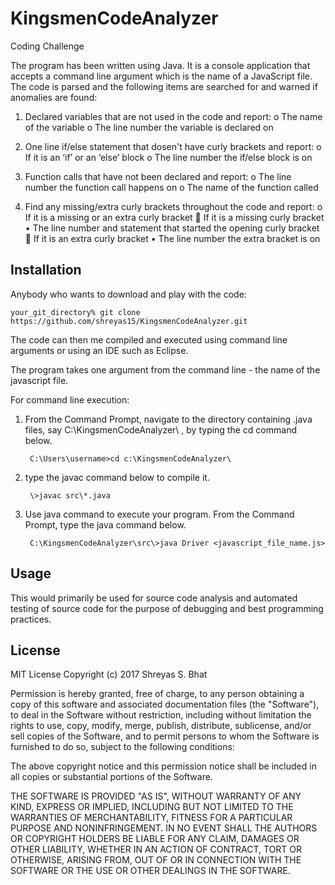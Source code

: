 # KingsmenCodeAnalyzer
Coding Challenge

The program has been written using Java. It is a console application that accepts a command line argument which is the name of a JavaScript file. The code is parsed and the following items are searched for and warned if anomalies are found: 
1) Declared variables that are not used in the code and report:
o	The name of the variable
o	The line number the variable is declared on 

2) One line if/else statement that dosen't have curly brackets and report:
o	If it is an ‘if’ or an ‘else’ block
o	The line number the if/else block is on

3) Function calls that have not been declared and report:
o	The line number the function call happens on
o	The name of the function called

4) Find any missing/extra curly brackets throughout the code and report:
    o	If it is a missing or an extra curly bracket
	If it is a missing curly bracket
    •	The line number and statement that started the opening curly bracket
	If it is an extra curly bracket
    •	The line number the extra bracket is on
    

## Installation

Anybody who wants to download and play with the code:

    your_git_directory% git clone https://github.com/shreyas15/KingsmenCodeAnalyzer.git
    
The code can then me compiled and executed using command line arguments or using an IDE such as Eclipse.

The program takes one argument from the command line - the name of the javascript file. 

For command line execution: 
1) From the Command Prompt, navigate to the directory containing .java files, say C:\KingsmenCodeAnalyzer\ , by typing the cd command below.

        C:\Users\username>cd c:\KingsmenCodeAnalyzer\

2) type the javac command below to compile it.

        \>javac src\*.java

3) Use java command to execute your program. From the Command Prompt, type the java command below.

        C:\KingsmenCodeAnalyzer\src\>java Driver <javascript_file_name.js>


## Usage

This would primarily be used for source code analysis and automated testing of source code for the purpose of debugging and best programming practices. 

## License

MIT License
Copyright (c) 2017 Shreyas S. Bhat

Permission is hereby granted, free of charge, to any person obtaining a copy
of this software and associated documentation files (the "Software"), to deal
in the Software without restriction, including without limitation the rights
to use, copy, modify, merge, publish, distribute, sublicense, and/or sell
copies of the Software, and to permit persons to whom the Software is
furnished to do so, subject to the following conditions:

The above copyright notice and this permission notice shall be included in all
copies or substantial portions of the Software.

THE SOFTWARE IS PROVIDED "AS IS", WITHOUT WARRANTY OF ANY KIND, EXPRESS OR
IMPLIED, INCLUDING BUT NOT LIMITED TO THE WARRANTIES OF MERCHANTABILITY,
FITNESS FOR A PARTICULAR PURPOSE AND NONINFRINGEMENT. IN NO EVENT SHALL THE
AUTHORS OR COPYRIGHT HOLDERS BE LIABLE FOR ANY CLAIM, DAMAGES OR OTHER
LIABILITY, WHETHER IN AN ACTION OF CONTRACT, TORT OR OTHERWISE, ARISING FROM,
OUT OF OR IN CONNECTION WITH THE SOFTWARE OR THE USE OR OTHER DEALINGS IN THE
SOFTWARE.

